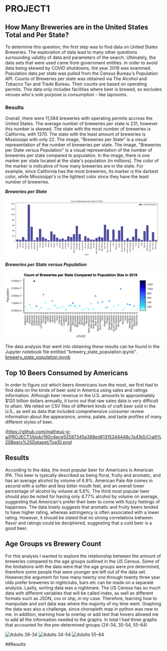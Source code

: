 # PROJECT1
## How Many Breweries are in the United States Total and Per State? 

To determine this question, the first step was to find data on United States Breweries. The exploration of data lead to many other questions surrounding validity of data and parameters of the search. Ultimately, the data sets that were used came from government entities. In order to avoid data being skewed by COVID shutdowns, the year 2019 was examined. Population data per state was pulled from the Census Bureau's Population API. Counts of Breweries per state was obtained via The Alcohol and Tobacco Tax and Trade Bureau. Their counts are based on operating permits. This data only includes facilities where beer is brewed, so excludes venues who's sole purpose is consumption - like taprooms. 

### Results

Overall, there were 11,584 breweries with operating permits accross the United States. The average number of breweries per state is 231, however this number is skewed. The state with the most number of breweries is California, with 1370. The state with the least amount of breweries is Mississippi with only 22. The image, "Breweries per State" is a visual representation of the number of breweries per state. The image, "Breweries per State versus Population" is a visual representation of the number of breweries per state compared to population. In the image, there is one marker per state located at the state's population (in millions). The color of the marker is indicative of how many breweries are in the state. For example, since California has the most breweries, its marker is the darkest color, while Mississippi's is the lightest color since they have the least number of breweries. 

***Breweries per State***

![This is a bar graph representing the number of breweries per state.](https://github.com/matheus-g-a/PROJECT1/blob/b1c76f4f8873b6b84ebe898292d1b75abf1e0db4/Brew_Count.png)

***Breweries per State versus Population***

![This image contains markers located at population counts per state with colors of the markers representing the count of breweries per state.](https://github.com/matheus-g-a/PROJECT1/blob/b1c76f4f8873b6b84ebe898292d1b75abf1e0db4/breweries_pop_scatter_2019.png)


The data analysis that went into obtaining these results can be found in the Jupyter notebook file entitled "brewery_state_population.ipynb". [brewery_state_population.ipynb](https://github.com/matheus-g-a/PROJECT1/blob/b1c76f4f8873b6b84ebe898292d1b75abf1e0db4/brewery_state_population.ipynb)

## Top 10 Beers Consumed by Americans

In order to figure out which beers Americans love the most, we first had to find data on the kinds of beer sold in America using sales and ratings information. Although beer revenue in the U.S. amounts to approximately $120 billion dollars annually, it turns out that raw sales data is very difficult to attain. We relied on CSV files of different kinds of craft beer sold in the U.S., as well as data that included comprehensive consumer review information about the appearance, aroma, palate, and taste profiles of many different styles of beer. 

(https://github.com/matheus-g-a/PROJECT1/blob/190c4ece52587345a388ed81315344448c7a41b5/Craft%20Beers%20Dataset/Top10.png)

## Results

According to the data, the most popular beer for Americans is American IPA. This beer is typically described as being floral, fruity and aromatic, and has an average alcohol by volume of 6.9%. American Pale Ale comes in second with a softer and less bitter mouth feel, and an overall lower percentage of alcohol by volume at 5.6%. The third most popular beer should also be noted for having only 4.77% alcohol by volume on average, suggesting that American's prefer their beer to come with fuzzy feelings of happiness. The data losely suggests that aromatic and fruity beers tended to have higher rating, whereas astringency is often associated with a lower rating. However, it should be stated that no strong correlations between flavor and ratings could be deciphered, suggesting that a cold beer is a good beer.


## Age Groups vs Brewery Count


  For this analysis I wanted to explore the relationship between the amount of breweries compared to the age groups outlined in the US Census. 
Some of the limitations with the data were that the age groups were pre determined, therefore some people that were younger are left out of the data set. However,the argument for how many twenty one through twenty three year olds prefer breweries to nightclubs, bars etc can be made on a separate analysis.  Lastly, sorting data was a nightmare. The US Census has so much data with different variables that will be called index, as well as different formats such as JSON, csv or shp, in my case. Therefore, learning how to manipulate and sort data was where the majority of my time went. Graphing the data was also a challenge, since choropleth map in python was new to me. In addition, learning how to overlay or add text that hovers allowed me to add all the information needed to the graphs. In total I had three graphs that accounted for the pre-determined groups (24-34, 35-54, 55-64) 

![Adults 26-34](https://user-images.githubusercontent.com/111663647/228099450-61bfafe6-c747-4404-95d2-c970b7e1ef59.jpeg)
![Adults 34-54](https://user-images.githubusercontent.com/111663647/228099493-44a7c960-0948-4b09-8631-bb8d1a7feb13.png)
![Adults 55-64](https://user-images.githubusercontent.com/111663647/228099502-84f285c6-169a-42b9-b490-aad5739cc0a7.png)

##Results
